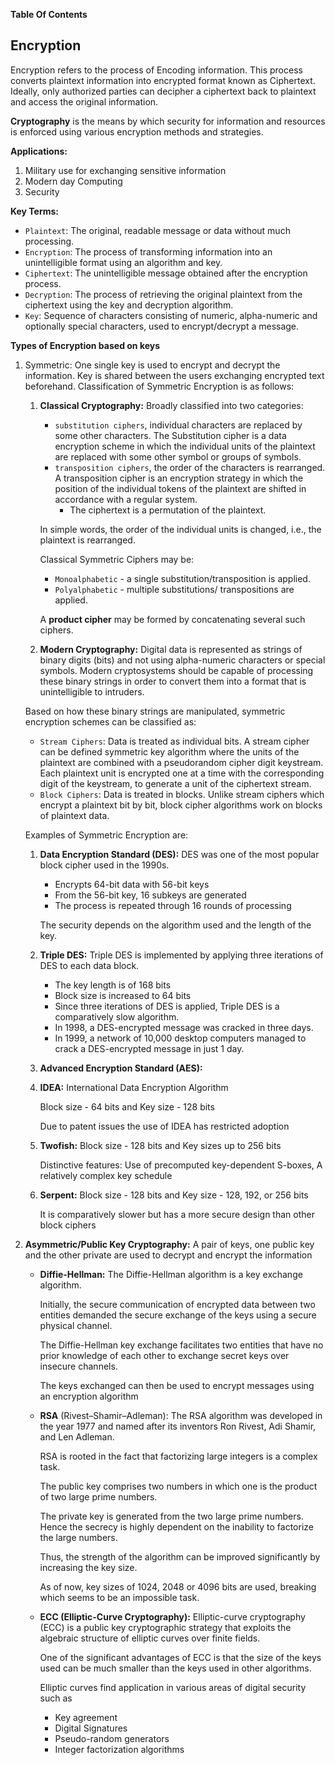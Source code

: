 **Table Of Contents**

## Encryption

Encryption refers to the process of Encoding information. This process converts plaintext information into encrypted format known as Ciphertext. Ideally, only authorized parties can decipher a ciphertext back to plaintext and access the original information.

**Cryptography** is the means by which security for information and resources is enforced using various encryption methods and strategies.

**Applications:**

1. Military use for exchanging sensitive information
2. Modern day Computing
3. Security

**Key Terms:**

- `Plaintext`: The original, readable message or data without much processing.
- `Encryption`: The process of transforming information into an unintelligible format using an algorithm and key.
- `Ciphertext`: The unintelligible message obtained after the encryption process.
- `Decryption`: The process of retrieving the original plaintext from the ciphertext using the key and decryption algorithm.
- `Key`: Sequence of characters consisting of numeric, alpha-numeric and optionally special characters, used to encrypt/decrypt a message.

**Types of Encryption based on keys**

1. Symmetric: One single key is used to encrypt and decrypt the information. Key is shared between the users exchanging encrypted text beforehand. Classification of Symmetric Encryption is as follows:
    
    1. **Classical Cryptography:** Broadly classified into two categories: 
        - `substitution ciphers`, individual characters are replaced by some other characters. The Substitution cipher is a data encryption scheme in which the individual units of the plaintext are replaced with some other symbol or groups of symbols.
        - `transposition ciphers`, the order of the characters is rearranged. A transposition cipher is an encryption strategy in which the position of the individual tokens of the plaintext are shifted in accordance with a regular system.
            - The ciphertext is a permutation of the plaintext.
        
        In simple words, the order of the individual units is changed, i.e., the plaintext is rearranged.
        
        Classical Symmetric Ciphers may be:
        
        - `Monoalphabetic` - a single substitution/transposition is applied.
        - `Polyalphabetic` - multiple substitutions/ transpositions are applied.
        
        A **product cipher** may be formed by concatenating several such ciphers.
        
    2. **Modern Cryptography:** Digital data is represented as strings of binary digits (bits) and not using alpha-numeric characters or special symbols. Modern cryptosystems should be capable of processing these binary strings in order to convert them into a format that is unintelligible to intruders.
    
    Based on how these binary strings are manipulated, symmetric encryption schemes can be classified as:
    
    - `Stream Ciphers`: Data is treated as individual bits. A stream cipher can be defined symmetric key algorithm where the units of the plaintext are combined with a pseudorandom cipher digit keystream. Each plaintext unit is encrypted one at a time with the corresponding digit of the keystream, to generate a unit of the ciphertext stream.
    - `Block Ciphers`: Data is treated in blocks. Unlike stream ciphers which encrypt a plaintext bit by bit, block cipher algorithms work on blocks of plaintext data.
    
    Examples of Symmetric Encryption are:
    
    1. **Data Encryption Standard (DES):** DES was one of the most popular block cipher used in the 1990s.
        - Encrypts 64-bit data with 56-bit keys
        - From the 56-bit key, 16 subkeys are generated
        - The process is repeated through 16 rounds of processing
        
        The security depends on the algorithm used and the length of the key.
        
    2. **Triple DES:** Triple DES is implemented by applying three iterations of DES to each data block.
        - The key length is of 168 bits
        - Block size is increased to 64 bits
        - Since three iterations of DES is applied, Triple DES is a comparatively slow algorithm.
        - In 1998, a DES-encrypted message was cracked in three days.
        - In 1999, a network of 10,000 desktop computers managed to crack a DES-encrypted message in just 1 day.
    3. **Advanced Encryption Standard (AES):**
    4. **IDEA:** International Data Encryption Algorithm
        
        Block size - 64 bits and Key size - 128 bits
        
        Due to patent issues the use of IDEA has restricted adoption
        
    5. **Twofish:** Block size - 128 bits and Key sizes up to 256 bits
        
        Distinctive features: Use of precomputed key-dependent S-boxes, A relatively complex key schedule
        
    6. **Serpent:** Block size - 128 bits and Key size - 128, 192, or 256 bits
        
        It is comparatively slower but has a more secure design than other block ciphers
        
    
2. **Asymmetric/Public Key Cryptography:** A pair of keys, one public key and the other private are used to decrypt and encrypt the information
    - **Diffie-Hellman:** The Diffie-Hellman algorithm is a key exchange algorithm.
        
        Initially, the secure communication of encrypted data between two entities demanded the secure exchange of the keys using a secure physical channel.
        
        The Diffie-Hellman key exchange facilitates two entities that have no prior knowledge of each other to exchange secret keys over insecure channels.
        
        The keys exchanged can then be used to encrypt messages using an encryption algorithm
        
    - **RSA** (Rivest–Shamir–Adleman): The RSA algorithm was developed in the year 1977 and named after its inventors Ron Rivest, Adi Shamir, and Len Adleman.
        
        RSA is rooted in the fact that factorizing large integers is a complex task.
        
        The public key comprises two numbers in which one is the product of two large prime numbers.
        
        The private key is generated from the two large prime numbers. Hence the secrecy is highly dependent on the inability to factorize the large numbers.
        
        Thus, the strength of the algorithm can be improved significantly by increasing the key size.
        
        As of now, key sizes of 1024, 2048 or 4096 bits are used, breaking which seems to be an impossible task.
        
    - **ECC (Elliptic-Curve Cryptography):** Elliptic-curve cryptography (ECC) is a public key cryptographic strategy that exploits the algebraic structure of elliptic curves over finite fields.
        
        One of the significant advantages of ECC is that the size of the keys used can be much smaller than the keys used in other algorithms.
        
        Elliptic curves find application in various areas of digital security such as
        
        - Key agreement
        - Digital Signatures
        - Pseudo-random generators
        - Integer factorization algorithms